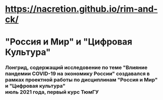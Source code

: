 #  https://nacretion.github.io/rim-and-ck/
<h1>"Россия и Мир" и "Цифровая Культура"</h1>
<h3>Лонгрид, содержащий исследовение по теме "Влияние пандемии COVID-19 на экономику России" 
  создавался в рамках проектной работы по дисциплинам "Россия и Мир" и "Цифровая культура" <br>
  июль 2021 года, первый курс ТюмГУ</h3>
